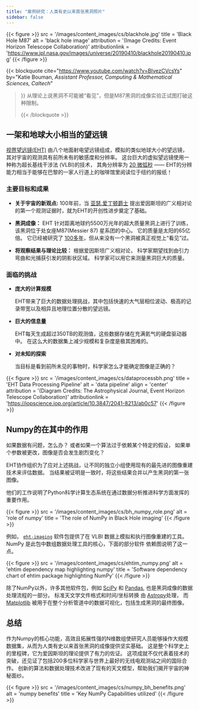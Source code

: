 ```yaml
---
title: "案例研究：人类有史以来首张黑洞照片"
sidebar: false
---
```


{{< figure >}}
src = '/images/content_images/cs/blackhole.jpg' title = 'Black Hole M87' alt = 'black hole image' attribution = '(Image Credits: Event Horizon Telescope Collaboration)' attributionlink = 'https://www.jpl.nasa.gov/images/universe/20190410/blackhole20190410.jpg'
{{< /figure >}}

{{< blockquote cite="https://www.youtube.com/watch?v=BIvezCVcsYs" by="Katie Bouman, *Assistant Professor, Computing & Mathematical Sciences, Caltech*"
> }} 从理论上说黑洞不可能被“看见”，但是M87黑洞的成像实验正试图打破这种限制。 
> 
> {{< /blockquote >}}

## 一架和地球大小相当的望远镜

[视界望远镜(EHT)](https://eventhorizontelescope.org) 由八个地面射电望远镜组成，模拟的类似地球大小的望远镜， 其对宇宙的观测具有前所未有的敏感度和分辨率。  这台巨大的虚拟望远镜使用一种称为超长基线干涉法 (VLBI)的技术， 其角分辨率为 [20 微弧秒][resolution] —— EHT的分辨能力相当于能够在巴黎的一家人行道上的咖啡馆里阅读位于纽约的报纸！

### 主要目标和成果

* **关于宇宙的新观点:** 100年前，当 [亚瑟.爱丁顿爵士][eddington] 提出爱因斯坦的广义相对论的第一个观测证据时，就为EHT的开创性进步奠定了基础。

* **黑洞成像：** EHT 针对距离地球约5500万光年的超大质量黑洞上进行了训练，该黑洞位于处女座M87(Messier 87) 星系团的中心。 它的质量是太阳的65亿倍。 它已经被研究了 [100多年](https://www.jpl.nasa.gov/news/news.php?feature=7385)，但从来没有一个黑洞被真正视觉上“看见”过。

* **将观察结果与理论比较：** 根据爱因斯坦广义相对论， 科学家期望找到由引力弯曲和光捕获引发的阴影状区域。 科学家可以用它来测量黑洞巨大的质量。

### 面临的挑战

* **庞大的计算规模**

    EHT带来了巨大的数据处理挑战，其中包括快速的大气层相位波动、极高的记录带宽以及相异且地理位置分散的望远镜。

* **巨大的信息量**

    EHT每天生成超过350TB的观测值，这些数据存储在充满氦气的硬盘驱动器中。 在这么大的数据集上减少规模和复杂度是极其困难的。

* **对未知的探索**

    当目标是看到前所未见的事物时，科学家怎么才能确定图像是正确的？

{{< figure >}}
src = '/images/content_images/cs/dataprocessbh.png' title = 'EHT Data Processing Pipeline' alt = 'data pipeline' align = 'center' attribution = '(Diagram Credits: The Astrophysical Journal, Event Horizon Telescope Collaboration)' attributionlink = 'https://iopscience.iop.org/article/10.3847/2041-8213/ab0c57'
{{< /figure >}}

## Numpy的在其中的作用

如果数据有问题，怎么办？ 或者如果一个算法过于依赖某个特定的假设， 如果单个参数被更改，图像是否会发生剧烈变化？

EHT协作组织为了应对上述挑战，让不同的独立小组使用现有的最先进的图像重建技术来评估数据。 当结果被证明是一致时，将这些结果合并以产生黑洞的第一张图像。

他们的工作说明了Python科学计算生态系统在通过数据分析推进科学方面发挥的重要作用。

{{< figure >}}
src = '/images/content_images/cs/bh_numpy_role.png' alt = 'role of numpy' title = 'The role of NumPy in Black Hole imaging'
{{< /figure >}}

例如， [`eht-imaging`][ehtim] 软件包提供了在 VLBI 数据上模拟和执行图像重建的工具。 NumPy 是此包中数组数据处理工具的核心，下面的部分软件 依赖图说明了这一点。

{{< figure >}}
src = '/images/content_images/cs/ehtim_numpy.png' alt = 'ehtim dependency map highlighting numpy' title = 'Software dependency chart of ehtim package highlighting NumPy'
{{< /figure >}}

除了NumPy以外，许多其他软件包，例如 [SciPy](https://www.scipy.org) 和 [Pandas](https://pandas.io), 也是黑洞成像的数据处理流程的一部分。 标准天文学文件格式和时间/坐标转换 由 [Astropy][astropy]处理， 而 [Matplotlib][mpl] 被用于在整个分析管道中的数据可视化，包括生成黑洞的最终图像。

## 总结

作为Numpy的核心功能，高效且拓展性强的N维数组使研究人员能够操作大规模数据集，从而为人类有史以来首张黑洞的成像提供坚实基础。 这是整个科学史上的里程碑，它为爱因斯坦的理论提供了有力的佐证。 这项成就不仅代表着技术的突破，还见证了包括200多位科学家与世界上最好的无线电观测站之间的国际合作。  创新的算法和数据处理技术改进了现有的天文模型，帮助我们揭开宇宙的神秘面纱。

{{< figure >}}
src = '/images/content_images/cs/numpy_bh_benefits.png' alt = 'numpy benefits' title = 'Key NumPy Capabilities utilized'
{{< /figure >}}

[resolution]: https://eventhorizontelescope.org/press-release-april-10-2019-astronomers-capture-first-image-black-hole

[eddington]: https://en.wikipedia.org/wiki/Eddington_experiment

[ehtim]: https://github.com/achael/eht-imaging

[astropy]: https://www.astropy.org/
[mpl]: https://matplotlib.org/
